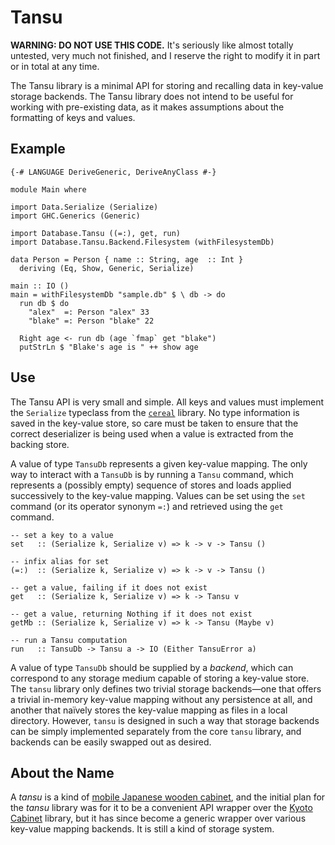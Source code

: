 # Tansu

**WARNING: DO NOT USE THIS CODE.** It's seriously like almost totally
untested, very much not finished, and I reserve the right to modify it
in part or in total at any time.

The Tansu library is a minimal API for storing and recalling data in
key-value storage backends. The Tansu library does not intend to be useful
for working with pre-existing data, as it makes assumptions about the
formatting of keys and values.

## Example

~~~.haskell
{-# LANGUAGE DeriveGeneric, DeriveAnyClass #-}

module Main where

import Data.Serialize (Serialize)
import GHC.Generics (Generic)

import Database.Tansu ((=:), get, run)
import Database.Tansu.Backend.Filesystem (withFilesystemDb)

data Person = Person { name :: String, age  :: Int }
  deriving (Eq, Show, Generic, Serialize)

main :: IO ()
main = withFilesystemDb "sample.db" $ \ db -> do
  run db $ do
    "alex"  =: Person "alex" 33
    "blake" =: Person "blake" 22

  Right age <- run db (age `fmap` get "blake")
  putStrLn $ "Blake's age is " ++ show age
~~~

## Use

The Tansu API is very small and simple. All keys and values must implement
the `Serialize` typeclass from the
[`cereal`](https://hackage.haskell.org/package/cereal)
library. No type information is saved in the key-value store, so care must
be taken to ensure that the correct deserializer is being used when a value
is extracted from the backing store.

A value of type `TansuDb` represents a given key-value mapping. The only
way to interact with a `TansuDb` is by running a `Tansu` command, which
represents a (possibly empty) sequence of stores and loads applied
successively to the key-value mapping. Values can be set using the `set`
command (or its operator synonym `=:`) and retrieved using the `get`
command.

~~~.haskell
-- set a key to a value
set   :: (Serialize k, Serialize v) => k -> v -> Tansu ()

-- infix alias for set
(=:)  :: (Serialize k, Serialize v) => k -> v -> Tansu ()

-- get a value, failing if it does not exist
get   :: (Serialize k, Serialize v) => k -> Tansu v

-- get a value, returning Nothing if it does not exist
getMb :: (Serialize k, Serialize v) => k -> Tansu (Maybe v)

-- run a Tansu computation
run   :: TansuDb -> Tansu a -> IO (Either TansuError a)
~~~

A value of type `TansuDb` should be supplied by a _backend_, which can
correspond to any storage medium capable of storing a key-value store.
The `tansu` library only defines two trivial storage backends—one that
offers a trivial in-memory key-value mapping without any persistence at
all, and another that naïvely stores the key-value mapping as files in a
local directory. However, `tansu` is designed in such a way that storage
backends can be simply implemented separately from the core `tansu`
library, and backends can be easily swapped out as desired.

## About the Name

A _tansu_ is a kind of
[mobile Japanese wooden cabinet](https://en.wikipedia.org/wiki/Tansu),
and the initial plan for the _tansu_ library was for it to be a convenient
API wrapper over the [Kyoto Cabinet](http://fallabs.com/kyotocabinet/)
library, but it has since become a generic wrapper over various
key-value mapping backends. It is still a kind of storage system.
